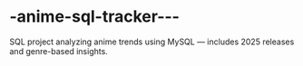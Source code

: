 # -anime-sql-tracker---
SQL project analyzing anime trends using MySQL — includes 2025 releases and genre-based insights.
